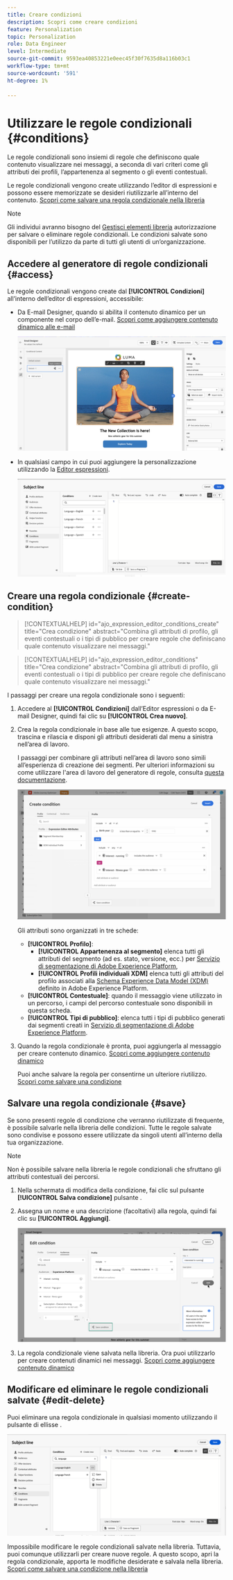 ```yaml
---
title: Creare condizioni
description: Scopri come creare condizioni
feature: Personalization
topic: Personalization
role: Data Engineer
level: Intermediate
source-git-commit: 9593ea40853221e0eec45f30f7635d8a116b03c1
workflow-type: tm+mt
source-wordcount: '591'
ht-degree: 1%

---
```



# Utilizzare le regole condizionali {#conditions}

Le regole condizionali sono insiemi di regole che definiscono quale contenuto visualizzare nei messaggi, a seconda di vari criteri come gli attributi dei profili, l’appartenenza al segmento o gli eventi contestuali.

Le regole condizionali vengono create utilizzando l’editor di espressioni e possono essere memorizzate se desideri riutilizzarle all’interno del contenuto. [Scopri come salvare una regola condizionale nella libreria](#save)

>[!NOTE]
>
>Gli individui avranno bisogno del [Gestisci elementi libreria](../administration/ootb-product-profiles.md) autorizzazione per salvare o eliminare regole condizionali. Le condizioni salvate sono disponibili per l’utilizzo da parte di tutti gli utenti di un’organizzazione.

## Accedere al generatore di regole condizionali {#access}

Le regole condizionali vengono create dal **[!UICONTROL Condizioni]** all’interno dell’editor di espressioni, accessibile:

* Da E-mail Designer, quando si abilita il contenuto dinamico per un componente nel corpo dell’e-mail. [Scopri come aggiungere contenuto dinamico alle e-mail](dynamic-content.md#emails)

   ![](assets/conditions-access-email.png)

* In qualsiasi campo in cui puoi aggiungere la personalizzazione utilizzando la [Editor espressioni](personalization-build-expressions.md).

   ![](assets/conditions-access-editor.png)

## Creare una regola condizionale {#create-condition}

>[!CONTEXTUALHELP]
>id="ajo_expression_editor_conditions_create"
>title="Crea condizione"
>abstract="Combina gli attributi di profilo, gli eventi contestuali o i tipi di pubblico per creare regole che definiscano quale contenuto visualizzare nei messaggi."

>[!CONTEXTUALHELP]
>id="ajo_expression_editor_conditions"
>title="Crea condizione"
>abstract="Combina gli attributi di profilo, gli eventi contestuali o i tipi di pubblico per creare regole che definiscano quale contenuto visualizzare nei messaggi."

I passaggi per creare una regola condizionale sono i seguenti:

1. Accedere al **[!UICONTROL Condizioni]** dall’Editor espressioni o da E-mail Designer, quindi fai clic su **[!UICONTROL Crea nuovo]**.

1. Crea la regola condizionale in base alle tue esigenze. A questo scopo, trascina e rilascia e disponi gli attributi desiderati dal menu a sinistra nell’area di lavoro.

   I passaggi per combinare gli attributi nell’area di lavoro sono simili all’esperienza di creazione dei segmenti. Per ulteriori informazioni su come utilizzare l&#39;area di lavoro del generatore di regole, consulta [questa documentazione](https://experienceleague.adobe.com/docs/experience-platform/segmentation/ui/segment-builder.html?lang=en#rule-builder-canvas).

   ![](assets/conditions-create.png)

   Gli attributi sono organizzati in tre schede:

   * **[!UICONTROL Profilo]**:
      * **[!UICONTROL Appartenenza al segmento]** elenca tutti gli attributi del segmento (ad es. stato, versione, ecc.) per [Servizio di segmentazione di Adobe Experience Platform](https://experienceleague.adobe.com/docs/experience-platform/segmentation/home.html),
      * **[!UICONTROL Profili individuali XDM]** elenca tutti gli attributi del profilo associati alla [Schema Experience Data Model (XDM)](https://experienceleague.adobe.com/docs/experience-platform/xdm/home.html) definito in Adobe Experience Platform.
   * **[!UICONTROL Contestuale]**: quando il messaggio viene utilizzato in un percorso, i campi del percorso contestuale sono disponibili in questa scheda.
   * **[!UICONTROL Tipi di pubblico]**: elenca tutti i tipi di pubblico generati dai segmenti creati in [Servizio di segmentazione di Adobe Experience Platform](https://experienceleague.adobe.com/docs/experience-platform/segmentation/home.html).

1. Quando la regola condizionale è pronta, puoi aggiungerla al messaggio per creare contenuto dinamico. [Scopri come aggiungere contenuto dinamico](dynamic-content.md)

   Puoi anche salvare la regola per consentirne un ulteriore riutilizzo. [Scopri come salvare una condizione](#save)

## Salvare una regola condizionale {#save}

Se sono presenti regole di condizione che verranno riutilizzate di frequente, è possibile salvarle nella libreria delle condizioni. Tutte le regole salvate sono condivise e possono essere utilizzate da singoli utenti all’interno della tua organizzazione.

>[!NOTE]
>
>Non è possibile salvare nella libreria le regole condizionali che sfruttano gli attributi contestuali dei percorsi.

1. Nella schermata di modifica della condizione, fai clic sul pulsante **[!UICONTROL Salva condizione]** pulsante .

1. Assegna un nome e una descrizione (facoltativi) alla regola, quindi fai clic su **[!UICONTROL Aggiungi]**.

   ![](assets/conditions-name-description.png)

1. La regola condizionale viene salvata nella libreria. Ora puoi utilizzarlo per creare contenuti dinamici nei messaggi. [Scopri come aggiungere contenuto dinamico](dynamic-content.md)

## Modificare ed eliminare le regole condizionali salvate {#edit-delete}

Puoi eliminare una regola condizionale in qualsiasi momento utilizzando il pulsante di ellisse .

![](assets/conditions-open.png)

Impossibile modificare le regole condizionali salvate nella libreria. Tuttavia, puoi comunque utilizzarli per creare nuove regole. A questo scopo, apri la regola condizionale, apporta le modifiche desiderate e salvala nella libreria. [Scopri come salvare una condizione nella libreria](#save)
